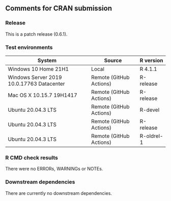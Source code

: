 ## Comments for CRAN submission

### Release

This is a patch release (0.6.1).

### Test environments

| System                                    | Source                  | R version  |
|-------------------------------------------|-------------------------|------------|
| Windows 10 Home 21H1                      | Local                   | R 4.1.1    |
| Windows Server 2019 10.0.17763 Datacenter | Remote (GitHub Actions) | R-release  |
| Mac OS X 10.15.7 19H1417                  | Remote (GitHub Actions) | R-release  |
| Ubuntu 20.04.3 LTS                        | Remote (GitHub Actions) | R-devel    |
| Ubuntu 20.04.3 LTS                        | Remote (GitHub Actions) | R-release  |
| Ubuntu 20.04.3 LTS                        | Remote (GitHub Actions) | R-oldrel-1 |

### R CMD check results

There were no ERRORs, WARNINGs or NOTEs.

### Downstream dependencies

There are currently no downstream dependencies.

